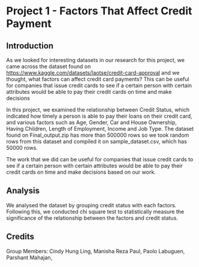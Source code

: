 # Project 1 - Factors That Affect Credit Payment

## Introduction

As we looked for interesting datasets in our research for this project, we came across the dataset found on https://www.kaggle.com/datasets/laotse/credit-card-approval and we thought, what factors can affect credit card payments? This can be useful for companies that issue credit cards to see if a certain person with certain attributes would be able to pay their credit cards on time and make decisions 

In this project, we examined the relationship between Credit Status, which indicated how timely a person is able to pay their loans on their credit card, and various factors such as Age, Gender, Car and House Ownership, Having Children, Length of Employment, Income and Job Type. The dataset found on Final_output.zip has more than 500000 rows so we took random rows from this dataset and compiled it on sample_dataset.csv, which has 50000 rows.

The work that we did can be useful for companies that issue credit cards to see if a certain person with certain attributes would be able to pay their credit cards on time and make decisions based on our work.

## Analysis
We analysed the dataset by grouping credit status with each factors. Following this, we conducted chi square test to statistically measure the significance of the relationship between the factors and credit status. 

## Credits

Group Members:
Cindy Hung Ling,
Manisha Reza Paul,
Paolo Labuguen,
Parshant Mahajan,
